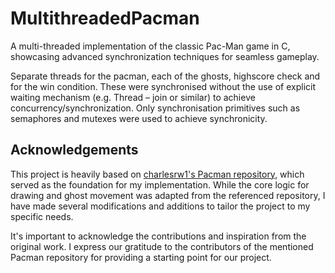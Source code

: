 # MultithreadedPacman
A multi-threaded implementation of the classic Pac-Man game in C, showcasing advanced synchronization techniques for seamless gameplay.

Separate threads for the pacman, each of the ghosts, highscore check and for the win condition. These were synchronised without the use of explicit waiting mechanism (e.g. Thread – join or similar) to achieve concurrency/synchronization. Only synchronisation primitives such as semaphores and mutexes were used to achieve synchronicity.


## Acknowledgements
This project is heavily based on [charlesrw1's Pacman repository](https://github.com/charlesrw1/Pacman/), which served as the foundation for my implementation. While the core logic for drawing and ghost movement was adapted from the referenced repository, I have made several modifications and additions to tailor the project to my specific needs.

It's important to acknowledge the contributions and inspiration from the original work. I express our gratitude to the contributors of the mentioned Pacman repository for providing a starting point for our project.

